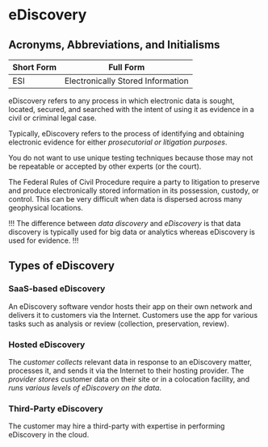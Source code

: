 # eDiscovery

## Acronyms, Abbreviations, and Initialisms

| Short Form | Full Form |
| - | - |
| ESI | Electronically Stored Information |

eDiscovery refers to any process in which electronic data is sought, located, secured, and searched with the intent of using it as evidence in a civil or criminal legal case.

Typically, eDiscovery refers to the process of identifying and obtaining electronic evidence for either *prosecutorial or litigation purposes*.

You do not want to use unique testing techniques because those may not be repeatable or accepted by other experts (or the court).

The Federal Rules of Civil Procedure require a party to litigation to preserve and produce electronically stored information in its possession, custody, or control. This can be very difficult when data is dispersed across many geophysical locations.

!!!
The difference between *data discovery* and *eDiscovery* is that data discovery is typically used for big data or analytics whereas eDiscovery is used for evidence.
!!!

## Types of eDiscovery

### SaaS-based eDiscovery

An eDiscovery software vendor hosts their app on their own network and delivers it to customers via the Internet. Customers use the app for various tasks such as analysis or review (collection, preservation, review).

### Hosted eDiscovery

The *customer collects* relevant data in response to an eDiscovery matter, processes it, and sends it via the Internet to their hosting provider. The *provider stores* customer data on their site or in a colocation facility, and *runs various levels of eDiscovery on the data*.

### Third-Party eDiscovery

The customer may hire a third-party with expertise in performing eDiscovery in the cloud.
